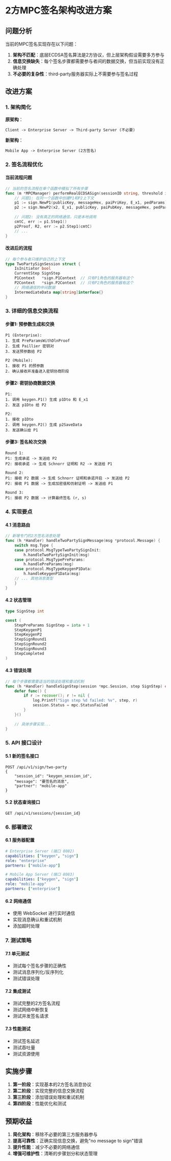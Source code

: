 # 2方MPC签名架构改进方案

## 问题分析

当前的MPC签名实现存在以下问题：

1. **架构不匹配**：底层ECDSA签名算法是2方协议，但上层架构假设需要多方参与
2. **信息交换缺失**：每个签名步骤都需要参与者间的数据交换，但当前实现没有正确处理
3. **不必要的复杂性**：third-party服务器实际上不需要参与签名过程

## 改进方案

### 1. 架构简化

**原架构**：
```
Client -> Enterprise Server -> Third-party Server (不必要)
```

**新架构**：
```
Mobile App -> Enterprise Server (2方签名)
```

### 2. 签名流程优化

#### 当前流程问题
```go
// 当前的签名流程在单个函数中模拟了所有步骤
func (m *MPCManager) performRealECDSASign(sessionID string, threshold int, participants []string) error {
    // 问题1: 在同一个函数中创建P1和P2上下文
    p1 := sign.NewP1(publicKey, messageHex, paiPriKey, E_x1, pedParams)
    p2 := sign.NewP2(x2, E_x1, publicKey, paiPubKey, messageHex, pedParams)
    
    // 问题2: 没有真正的网络通信，只是本地调用
    cmtC, err := p1.Step1()
    p2Proof, R2, err := p2.Step1(cmtC)
    // ...
}
```

#### 改进后的流程
```go
// 每个参与者只维护自己的上下文
type TwoPartySignSession struct {
    IsInitiator bool
    CurrentStep SignStep
    P1Context   *sign.P1Context  // 只有P1角色的服务器有这个
    P2Context   *sign.P2Context  // 只有P2角色的服务器有这个
    // 网络通信的中间数据
    IntermediateData map[string]interface{}
}
```

### 3. 详细的信息交换流程

#### 步骤1: 预参数生成和交换
```
P1 (Enterprise):
1. 生成 PreParamsWithDlnProof
2. 生成 Paillier 密钥对
3. 发送预参数给 P2

P2 (Mobile):
1. 接收 P1 的预参数
2. 确认接收并准备进入密钥协商阶段
```

#### 步骤2: 密钥协商数据交换
```
P1:
1. 调用 keygen.P1() 生成 p1Dto 和 E_x1
2. 发送 p1Dto 给 P2

P2:
1. 接收 p1Dto
2. 调用 keygen.P2() 生成 p2SaveData
3. 发送确认给 P1
```

#### 步骤3: 签名轮次交换
```
Round 1:
P1: 生成承诺 -> 发送给 P2
P2: 接收承诺 -> 生成 Schnorr 证明和 R2 -> 发送给 P1

Round 2:
P1: 接收 P2 数据 -> 生成 Schnorr 证明和承诺开启 -> 发送给 P2
P2: 接收 P1 数据 -> 生成加密值和仿射证明 -> 发送给 P1

Round 3:
P1: 接收 P2 数据 -> 计算最终签名 (r, s)
```

### 4. 实现要点

#### 4.1 消息路由
```go
// 新增专门的2方签名消息处理
func (h *Handler) handleTwoPartySignMessage(msg *protocol.Message) {
    switch msg.Type {
    case protocol.MsgTypeTwoPartySignInit:
        h.handleTwoPartySignInit(msg)
    case protocol.MsgTypePreParams:
        h.handlePreParams(msg)
    case protocol.MsgTypeKeygenP1Data:
        h.handleKeygenP1Data(msg)
    // ... 其他消息类型
    }
}
```

#### 4.2 状态管理
```go
type SignStep int

const (
    StepPreParams SignStep = iota + 1
    StepKeygenP1
    StepKeygenP2
    StepSignRound1
    StepSignRound2
    StepSignRound3
    StepCompleted
)
```

#### 4.3 错误处理
```go
// 每个步骤都需要适当的错误处理和重试机制
func (h *Handler) handleSignStep(session *mpc.Session, step SignStep) error {
    defer func() {
        if r := recover(); r != nil {
            log.Printf("Sign step %d failed: %v", step, r)
            session.Status = mpc.StatusFailed
        }
    }()
    
    // 具体步骤实现...
}
```

### 5. API 接口设计

#### 5.1 新的签名接口
```http
POST /api/v1/sign/two-party
{
    "session_id": "keygen_session_id",
    "message": "要签名的消息",
    "partner": "mobile-app"
}
```

#### 5.2 状态查询接口
```http
GET /api/v1/sessions/{session_id}
```

### 6. 部署建议

#### 6.1 服务器配置
```yaml
# Enterprise Server (端口 8082)
capabilities: ["keygen", "sign"]
role: "enterprise"
partners: ["mobile-app"]

# Mobile App Server (端口 8083) 
capabilities: ["keygen", "sign"]
role: "mobile-app"
partners: ["enterprise"]
```

#### 6.2 网络通信
- 使用 WebSocket 进行实时通信
- 实现消息确认和重试机制
- 添加超时处理

### 7. 测试策略

#### 7.1 单元测试
- 测试每个签名步骤的正确性
- 测试消息序列化/反序列化
- 测试错误处理

#### 7.2 集成测试
- 测试完整的2方签名流程
- 测试网络中断恢复
- 测试并发签名请求

#### 7.3 性能测试
- 测试签名延迟
- 测试吞吐量
- 测试资源使用

## 实施步骤

1. **第一阶段**：实现基本的2方签名消息协议
2. **第二阶段**：实现完整的信息交换流程
3. **第三阶段**：添加错误处理和重试机制
4. **第四阶段**：性能优化和测试

## 预期收益

1. **简化架构**：移除不必要的第三方服务器参与
2. **提高可靠性**：正确实现信息交换，避免"no message to sign"错误
3. **提升性能**：减少不必要的网络通信
4. **增强可维护性**：清晰的步骤划分和状态管理